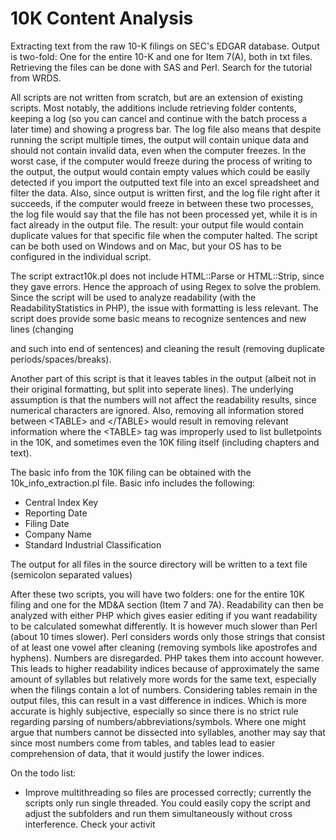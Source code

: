 10K Content Analysis
======================

Extracting text from the raw 10-K filings on SEC's EDGAR database. Output is two-fold: One for the entire 10-K and one for Item 7(A), both in txt files. Retrieving the files can be done with SAS and Perl. Search for the tutorial from WRDS.

All scripts are not written from scratch, but are an extension of existing scripts. Most notably, the additions include retrieving folder contents, keeping a log (so you can cancel and continue with the batch process a later time) and showing a progress bar. The log file also means that despite running the script multiple times, the output will contain unique data and should not contain invalid data, even when the computer freezes. In the worst case, if the computer would freeze during the process of writing to the output, the output would contain empty values which could be easily detected if you import the outputted text file into an excel spreadsheet and filter the data. Also, since output is written first, and the log file right after it succeeds, if the computer would freeze in between these two processes, the log file would say that the file has not been processed yet, while it is in fact already in the output file. The result: your output file would contain duplicate values for that specific file when the computer halted. The script can be both used on Windows and on Mac, but your OS has to be configured in the individual script.

The script extract10k.pl does not include HTML::Parse or HTML::Strip, since they gave errors. Hence the approach of using Regex to solve the problem. Since the script will be used to analyze readability (with the ReadabilityStatistics in PHP), the issue with formatting is less relevant. The script does provide some basic means to recognize sentences and new lines (changing </p> and such into end of sentences) and cleaning the result (removing duplicate periods/spaces/breaks). 

Another part of this script is that it leaves tables in the output (albeit not in their original formatting, but split into seperate lines). The underlying assumption is that the numbers will not affect the readability results, since numerical characters are ignored. Also, removing all information stored between &lt;TABLE&gt; and &lt;/TABLE&gt; would result in removing relevant information where the &lt;TABLE&gt; tag was improperly used to list bulletpoints in the 10K, and sometimes even the 10K filing itself (including chapters and text). 

The basic info from the 10K filing can be obtained with the 10k_info_extraction.pl file. Basic info includes the following:
- Central Index Key
- Reporting Date
- Filing Date
- Company Name
- Standard Industrial Classification

The output for all files in the source directory will be written to a text file (semicolon separated values)

After these two scripts, you will have two folders: one for the entire 10K filing and one for the MD&A section (Item 7 and 7A). Readability can then be analyzed with either PHP which gives easier editing if you want readability to be calculated somewhat differently. It is however much slower than Perl (about 10 times slower). Perl considers words only those strings that consist of at least one vowel after cleaning (removing symbols like apostrofes and hyphens). Numbers are disregarded. PHP takes them into account however. This leads to higher readability indices because of approximately the same amount of syllables but relatively more words for the same text, especially when the filings contain a lot of numbers. Considering tables remain in the output files, this can result in a vast difference in indices. Which is more accurate is highly subjective, especially so since there is no strict rule regarding parsing of numbers/abbreviations/symbols. Where one might argue that numbers cannot be dissected into syllables, another may say that since most numbers come from tables, and tables lead to easier comprehension of data, that it would justify the lower indices.

On the todo list:
- Improve multithreading so files are processed correctly; currently the scripts only run single threaded. You could easily copy the script and adjust the subfolders and run them simultaneously without cross interference. Check your activit
